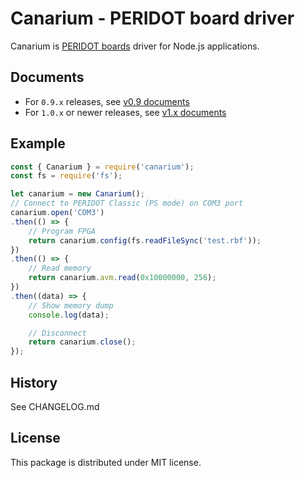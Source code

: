 Canarium - PERIDOT board driver
========

Canarium is [PERIDOT boards](https://github.com/osafune/peridot) driver for Node.js applications.

Documents
-------
- For `0.9.x` releases, see [v0.9 documents](http://kimushu.github.io/canarium/v0.9)
- For `1.0.x` or newer releases, see [v1.x documents](http://kimushu.github.io/canarium/v1.x)

Example
-------
```js
const { Canarium } = require('canarium');
const fs = require('fs');

let canarium = new Canarium();
// Connect to PERIDOT Classic (PS mode) on COM3 port
canarium.open('COM3')
.then(() => {
    // Program FPGA
    return canarium.config(fs.readFileSync('test.rbf'));
})
.then(() => {
    // Read memory
    return canarium.avm.read(0x10000000, 256);
})
.then((data) => {
    // Show memory dump
    console.log(data);

    // Disconnect
    return canarium.close();
});
```

History
-------
See CHANGELOG.md

License
-------

This package is distributed under MIT license.
